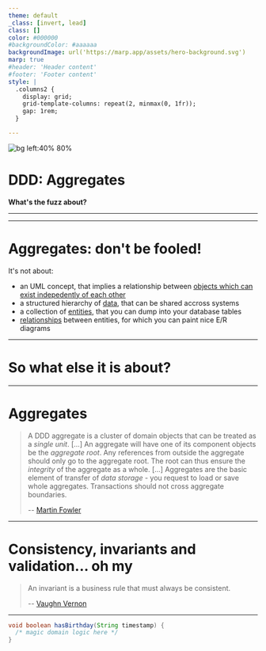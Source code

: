 ```yaml
---
theme: default
_class: [invert, lead]
class: []
color: #000000
#backgroundColor: #aaaaaa
backgroundImage: url('https://marp.app/assets/hero-background.svg')
marp: true
#header: 'Header content'
#footer: 'Footer content'
style: |
  .columns2 {
    display: grid;
    grid-template-columns: repeat(2, minmax(0, 1fr));
    gap: 1rem;
  }

---
```


<script type="module">
  import mermaid from 'https://cdn.jsdelivr.net/npm/mermaid@11/dist/mermaid.esm.min.mjs';
  mermaid.initialize({ startOnLoad: true, theme: 'default', look: 'handDrawn' });
  window.addEventListener('vscode.markdown.updateContent', function() { mermaid.init() });
</script>

![bg left:40% 80%](https://marp.app/assets/marp.svg)

# **DDD: Aggregates**
**What's the fuzz about?**

---

<!-- paginate: true -->

--- 

# Aggregates: don't be fooled!

It's not about:
- an UML concept, that implies a relationship between [objects which can exist indepedently of each other](https://www.visual-paradigm.com/guide/uml-unified-modeling-language/uml-aggregation-vs-composition/)
- a structured hierarchy of [data](https://medium.com/tuanhdotnet/differences-between-dto-and-aggregate-in-domain-driven-design-best-practices-explained-ebdccd359378), that can be shared accross systems
- a collection of [entities](https://www.jamesmichaelhickey.com/domain-driven-design-aggregates/), that you can dump into your database tables
- [relationships](https://codeopinion.com/aggregate-ddd-isnt-hierarchy-relationships/)   between entities, for which you can paint nice E/R diagrams

---

# So what else it is about?

---

# Aggregates

> A DDD aggregate is a cluster of domain objects that can be treated as a *single unit*. [...]
> An aggregate will have one of its component objects be the *aggregate root*. Any references from outside the aggregate should only go to the aggregate root. The root can thus ensure the *integrity* of the aggregate as a whole. [...]
> Aggregates are the basic element of transfer of *data storage* - you request to load or save whole aggregates. Transactions should not cross aggregate boundaries.
>
> -- [Martin Fowler](https://martinfowler.com/bliki/DDD_Aggregate.html)

---

# Consistency, invariants and validation... oh my

> An invariant is a business rule that must always be consistent.
>
> -- [Vaughn Vernon](https://www.dddcommunity.org/wp-content/uploads/files/pdf_articles/Vernon_2011_1.pdf)

---

```java
void boolean hasBirthday(String timestamp) {
  /* magic domain logic here */
}
```
